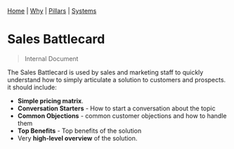 [Home](..\README.md) | [Why](why.md) | [Pillars](pillars.md) | [Systems](systems.md)

# Sales Battlecard

> Internal Document

The Sales Battlecard is used by sales and marketing staff to quickly understand how to simply articulate a solution to customers and prospects. it should include:

- **Simple pricing matrix**.
- **Conversation Starters** - How to start a conversation about the topic
- **Common Objections** - common customer objections and how to handle them
- **Top Benefits** - Top benefits of the solution
- Very **high-level overview** of the solution.